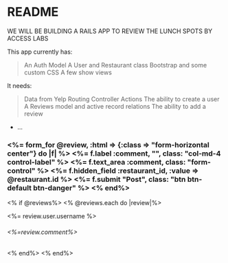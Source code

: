 # README

WE WILL BE BUILDING A RAILS APP TO REVIEW THE LUNCH SPOTS BY ACCESS LABS

This app currently has:
  >An Auth Model
  >A User and Restaurant class
  >Bootstrap and some custom CSS
  >A few show views

It needs:
  >Data from Yelp
  >Routing
  >Controller Actions
  >The ability to create a user
  >A Reviews model and active record relations
  >The ability to add a review
  


* ...
























<h3 class="custom-form-card">
<%= form_for @review, :html => {:class => "form-horizontal center"} do |f| %>
    <%= f.label :comment, "", class: "col-md-4 control-label" %>
    <%= f.text_area :comment, class: "form-control" %>
    <%= f.hidden_field :restaurant_id, :value => @restaurant.id %>
    <%= f.submit "Post", class: "btn btn-default btn-danger" %>
<% end%>
</h3>

<% if @reviews%>
  <% @reviews.each do |review|%>
  <div class="username">
  <%= review.user.username %></div>
  <h6 class="custom-post-card">
  <%=review.comment%>
  </h6>
  <% end%>
<% end%>

